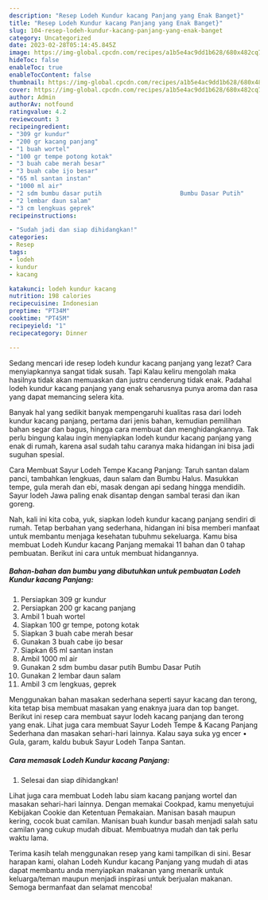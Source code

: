 ```yaml
---
description: "Resep Lodeh Kundur kacang Panjang yang Enak Banget}"
title: "Resep Lodeh Kundur kacang Panjang yang Enak Banget}"
slug: 104-resep-lodeh-kundur-kacang-panjang-yang-enak-banget
category: Uncategorized
date: 2023-02-28T05:14:45.845Z
image: https://img-global.cpcdn.com/recipes/a1b5e4ac9dd1b628/680x482cq70/lodeh-kundur-kacang-panjang-foto-resep-utama.jpg
hideToc: false
enableToc: true
enableTocContent: false
thumbnail: https://img-global.cpcdn.com/recipes/a1b5e4ac9dd1b628/680x482cq70/lodeh-kundur-kacang-panjang-foto-resep-utama.jpg
cover: https://img-global.cpcdn.com/recipes/a1b5e4ac9dd1b628/680x482cq70/lodeh-kundur-kacang-panjang-foto-resep-utama.jpg
author: Admin
authorAv: notfound
ratingvalue: 4.2
reviewcount: 3
recipeingredient:
- "309 gr kundur"
- "200 gr kacang panjang"
- "1 buah wortel"
- "100 gr tempe potong kotak"
- "3 buah cabe merah besar"
- "3 buah cabe ijo besar"
- "65 ml santan instan"
- "1000 ml air"
- "2 sdm bumbu dasar putih                      Bumbu Dasar Putih"
- "2 lembar daun salam"
- "3 cm lengkuas geprek"
recipeinstructions:

- "Sudah jadi dan siap dihidangkan!"
categories:
- Resep
tags:
- lodeh
- kundur
- kacang

katakunci: lodeh kundur kacang 
nutrition: 198 calories
recipecuisine: Indonesian
preptime: "PT34M"
cooktime: "PT45M"
recipeyield: "1"
recipecategory: Dinner

---
```



Sedang mencari ide resep lodeh kundur kacang panjang yang lezat? Cara menyiapkannya sangat tidak susah. Tapi Kalau keliru mengolah maka hasilnya tidak akan memuaskan dan justru cenderung tidak enak. Padahal lodeh kundur kacang panjang yang enak seharusnya punya aroma dan rasa yang dapat memancing selera kita.


Banyak hal yang sedikit banyak mempengaruhi kualitas rasa dari lodeh kundur kacang panjang, pertama dari jenis bahan, kemudian pemilihan bahan segar dan bagus, hingga cara membuat dan menghidangkannya. Tak perlu bingung kalau ingin menyiapkan lodeh kundur kacang panjang yang enak di rumah, karena asal sudah tahu caranya maka hidangan ini bisa jadi suguhan spesial.

Cara Membuat Sayur Lodeh Tempe Kacang Panjang: Taruh santan dalam panci, tambahkan lengkuas, daun salam dan Bumbu Halus. Masukkan tempe, gula merah dan ebi, masak dengan api sedang hingga mendidih. Sayur lodeh Jawa paling enak disantap dengan sambal terasi dan ikan goreng.


Nah, kali ini kita coba, yuk, siapkan lodeh kundur kacang panjang sendiri di rumah. Tetap berbahan yang sederhana, hidangan ini bisa memberi manfaat untuk membantu menjaga kesehatan tubuhmu sekeluarga. Kamu bisa membuat Lodeh Kundur kacang Panjang memakai 11 bahan dan 0 tahap pembuatan. Berikut ini cara untuk membuat hidangannya.

<!--inarticleads1-->

##### Bahan-bahan dan bumbu yang dibutuhkan untuk pembuatan Lodeh Kundur kacang Panjang:

1. Persiapkan 309 gr kundur
1. Persiapkan 200 gr kacang panjang
1. Ambil 1 buah wortel
1. Siapkan 100 gr tempe, potong kotak
1. Siapkan 3 buah cabe merah besar
1. Gunakan 3 buah cabe ijo besar
1. Siapkan 65 ml santan instan
1. Ambil 1000 ml air
1. Gunakan 2 sdm bumbu dasar putih                      Bumbu Dasar Putih
1. Gunakan 2 lembar daun salam
1. Ambil 3 cm lengkuas, geprek


Menggunakan bahan masakan sederhana seperti sayur kacang dan terong, kita tetap bisa membuat masakan yang enaknya juara dan top banget. Berikut ini resep cara membuat sayur lodeh kacang panjang dan terong yang enak. Lihat juga cara membuat Sayur Lodeh Tempe &amp; Kacang Panjang Sederhana dan masakan sehari-hari lainnya. Kalau saya suka yg encer • Gula, garam, kaldu bubuk Sayur Lodeh Tanpa Santan. 

<!--inarticleads2-->

##### Cara memasak Lodeh Kundur kacang Panjang:


1. Selesai dan siap dihidangkan!

Lihat juga cara membuat Lodeh labu siam kacang panjang wortel dan masakan sehari-hari lainnya. Dengan memakai Cookpad, kamu menyetujui Kebijakan Cookie dan Ketentuan Pemakaian. Manisan basah maupun kering, cocok buat camilan. Manisan buah kundur basah menjadi salah satu camilan yang cukup mudah dibuat. Membuatnya mudah dan tak perlu waktu lama. 

Terima kasih telah menggunakan resep yang kami tampilkan di sini. Besar harapan kami, olahan Lodeh Kundur kacang Panjang yang mudah di atas dapat membantu anda menyiapkan makanan yang menarik untuk keluarga/teman maupun menjadi inspirasi untuk berjualan makanan. Semoga bermanfaat dan selamat mencoba!
